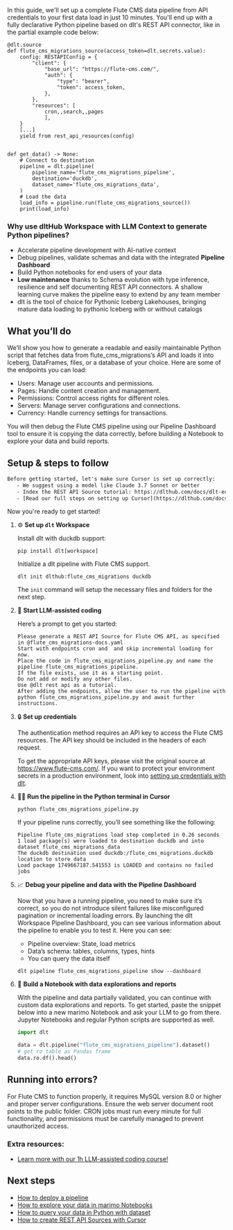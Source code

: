 In this guide, we'll set up a complete Flute CMS data pipeline from API credentials to your first data load in just 10 minutes. You'll end up with a fully declarative Python pipeline based on dlt's REST API connector, like in the partial example code below:

```python-outcome
@dlt.source
def flute_cms_migrations_source(access_token=dlt.secrets.value):
    config: RESTAPIConfig = {
        "client": {
            "base_url": "https://flute-cms.com/",
            "auth": {
                "type": "bearer",
                "token": access_token,
            },
        },
        "resources": [
            cron,,search,,pages
            ],
    }
    [...]
    yield from rest_api_resources(config)


def get_data() -> None:
    # Connect to destination
    pipeline = dlt.pipeline(
        pipeline_name='flute_cms_migrations_pipeline',
        destination='duckdb',
        dataset_name='flute_cms_migrations_data', 
    )
    # Load the data
    load_info = pipeline.run(flute_cms_migrations_source())
    print(load_info) 
```

### Why use dltHub Workspace with LLM Context to generate Python pipelines?

- Accelerate pipeline development with AI-native context
- Debug pipelines, validate schemas and data with the integrated **Pipeline Dashboard**
- Build Python notebooks for end users of your data
- **Low maintenance** thanks to Schema evolution with type inference, resilience and self documenting REST API connectors. A shallow learning curve makes the pipeline easy to extend by any team member
- dlt is the tool of choice for Pythonic Iceberg Lakehouses, bringing mature data loading to pythonic Iceberg with or without catalogs

## What you’ll do

We’ll show you how to generate a readable and easily maintainable Python script that fetches data from flute_cms_migrations’s API and loads it into Iceberg, DataFrames, files, or a database of your choice. Here are some of the endpoints you can load:

- Users: Manage user accounts and permissions.
- Pages: Handle content creation and management.
- Permissions: Control access rights for different roles.
- Servers: Manage server configurations and connections.
- Currency: Handle currency settings for transactions.

You will then debug the Flute CMS pipeline using our Pipeline Dashboard tool to ensure it is copying the data correctly, before building a Notebook to explore your data and build reports.

## Setup & steps to follow

```default
Before getting started, let's make sure Cursor is set up correctly:
   - We suggest using a model like Claude 3.7 Sonnet or better
   - Index the REST API Source tutorial: https://dlthub.com/docs/dlt-ecosystem/verified-sources/rest_api/ and add it to context as **@dlt rest api**
   - [Read our full steps on setting up Cursor](https://dlthub.com/docs/dlt-ecosystem/llm-tooling/cursor-restapi#23-configuring-cursor-with-documentation)
```

Now you're ready to get started!

1. ⚙️ **Set up `dlt` Workspace**
    
    Install dlt with duckdb support:
    ```shell
    pip install dlt[workspace]
    ```

    Initialize a dlt pipeline with Flute CMS support.
    ```shell
    dlt init dlthub:flute_cms_migrations duckdb
    ```

    The `init` command will setup the necessary files and folders for the next step.
    
2. 🤠 **Start LLM-assisted coding**
    
    Here’s a prompt to get you started:
    
    ```prompt
    Please generate a REST API Source for Flute CMS API, as specified in @flute_cms_migrations-docs.yaml 
    Start with endpoints cron and  and skip incremental loading for now. 
    Place the code in flute_cms_migrations_pipeline.py and name the pipeline flute_cms_migrations_pipeline. 
    If the file exists, use it as a starting point. 
    Do not add or modify any other files. 
    Use @dlt rest api as a tutorial. 
    After adding the endpoints, allow the user to run the pipeline with python flute_cms_migrations_pipeline.py and await further instructions.
    ```

    
3. 🔒 **Set up credentials** 
    
    The authentication method requires an API key to access the Flute CMS resources. The API key should be included in the headers of each request.
    
    To get the appropriate API keys, please visit the original source at https://www.flute-cms.com/.
    If you want to protect your environment secrets in a production environment, look into [setting up credentials with dlt](https://dlthub.com/docs/walkthroughs/add_credentials).
    
4. 🏃‍♀️ **Run the pipeline in the Python terminal in Cursor**
    
    ```shell
    python flute_cms_migrations_pipeline.py
    ```
    
    If your pipeline runs correctly, you’ll see something like the following:
    
    ```shell
    Pipeline flute_cms_migrations load step completed in 0.26 seconds
    1 load package(s) were loaded to destination duckdb and into dataset flute_cms_migrations_data
    The duckdb destination used duckdb:/flute_cms_migrations.duckdb location to store data
    Load package 1749667187.541553 is LOADED and contains no failed jobs
    ```
    
5. 📈 **Debug your pipeline and data with the Pipeline Dashboard**

    Now that you have a running pipeline, you need to make sure it’s correct, so you do not introduce silent failures like misconfigured pagination or incremental loading errors. By launching the dlt Workspace Pipeline Dashboard, you can see various information about the pipeline to enable you to test it. Here you can see:
    - Pipeline overview: State, load metrics
    - Data’s schema: tables, columns, types, hints
    - You can query the data itself
    
    ```shell
    dlt pipeline flute_cms_migrations_pipeline show --dashboard
    ```
    
6. 🐍 **Build a Notebook with data explorations and reports**

    With the pipeline and data partially validated, you can continue with custom data explorations and reports. To get started, paste the snippet below into a new marimo Notebook and ask your LLM to go from there. Jupyter Notebooks and regular Python scripts are supported as well.

    
    ```python
    import dlt

   data = dlt.pipeline("flute_cms_migrations_pipeline").dataset()
   # get ro table as Pandas frame
   data.ro.df().head()
    ```

## Running into errors?

For Flute CMS to function properly, it requires MySQL version 8.0 or higher and proper server configurations. Ensure the web server document root points to the public folder. CRON jobs must run every minute for full functionality, and permissions must be carefully managed to prevent unauthorized access.

### Extra resources:

- [Learn more with our 1h LLM-assisted coding course!](https://www.youtube.com/watch?v=GGid70rnJuM)

## Next steps

- [How to deploy a pipeline](https://dlthub.com/docs/walkthroughs/deploy-a-pipeline)
- [How to explore your data in marimo Notebooks](https://dlthub.com/docs/general-usage/dataset-access/marimo)
- [How to query your data in Python with dataset](https://dlthub.com/docs/general-usage/dataset-access/dataset)
- [How to create REST API Sources with Cursor](https://dlthub.com/docs/dlt-ecosystem/llm-tooling/cursor-restapi)